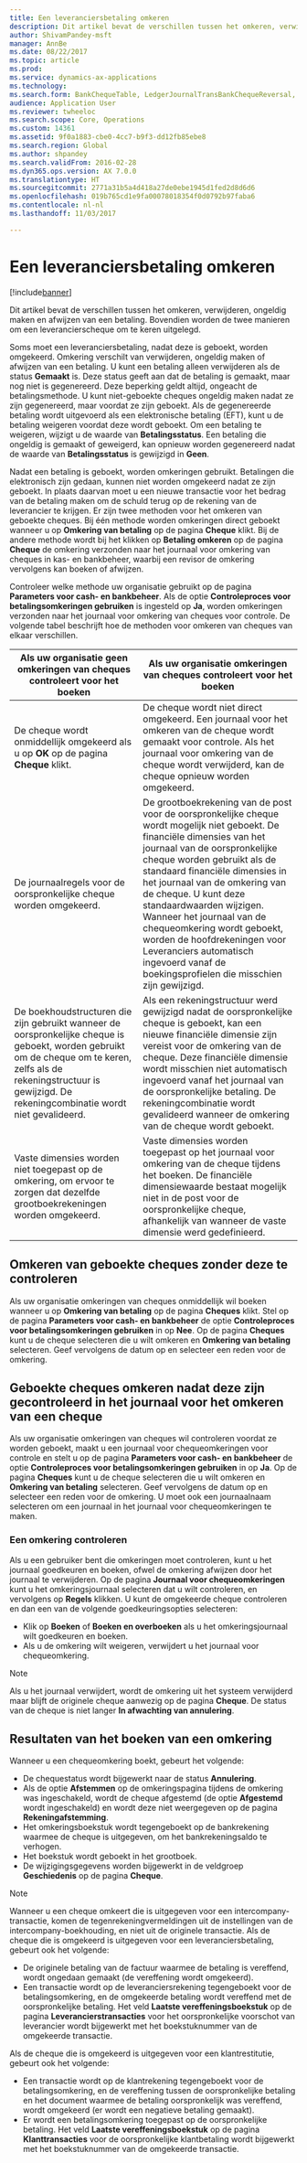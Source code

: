 ```yaml
---
title: Een leveranciersbetaling omkeren
description: Dit artikel bevat de verschillen tussen het omkeren, verwijderen, ongeldig maken en afwijzen van een betaling. Bovendien worden de twee manieren om een leverancierscheque om te keren uitgelegd.
author: ShivamPandey-msft
manager: AnnBe
ms.date: 08/22/2017
ms.topic: article
ms.prod: 
ms.service: dynamics-ax-applications
ms.technology: 
ms.search.form: BankChequeTable, LedgerJournalTransBankChequeReversal, LedgerJournalTransVendPaym
audience: Application User
ms.reviewer: twheeloc
ms.search.scope: Core, Operations
ms.custom: 14361
ms.assetid: 9f0a1883-cbe0-4cc7-b9f3-dd12fb85ebe8
ms.search.region: Global
ms.author: shpandey
ms.search.validFrom: 2016-02-28
ms.dyn365.ops.version: AX 7.0.0
ms.translationtype: HT
ms.sourcegitcommit: 2771a31b5a4d418a27de0ebe1945d1fed2d8d6d6
ms.openlocfilehash: 019b765cd1e9fa00078018354f0d0792b97faba6
ms.contentlocale: nl-nl
ms.lasthandoff: 11/03/2017

---
```


# <a name="reverse-a-vendor-payment"></a>Een leveranciersbetaling omkeren

[!include[banner](../includes/banner.md)]


Dit artikel bevat de verschillen tussen het omkeren, verwijderen, ongeldig maken en afwijzen van een betaling. Bovendien worden de twee manieren om een leverancierscheque om te keren uitgelegd. 

Soms moet een leveranciersbetaling, nadat deze is geboekt, worden omgekeerd. Omkering verschilt van verwijderen, ongeldig maken of afwijzen van een betaling. U kunt een betaling alleen verwijderen als de status **Gemaakt** is. Deze status geeft aan dat de betaling is gemaakt, maar nog niet is gegenereerd. Deze beperking geldt altijd, ongeacht de betalingsmethode. U kunt niet-geboekte cheques ongeldig maken nadat ze zijn gegenereerd, maar voordat ze zijn geboekt. Als de gegenereerde betaling wordt uitgevoerd als een elektronische betaling (EFT), kunt u de betaling weigeren voordat deze wordt geboekt. Om een betaling te weigeren, wijzigt u de waarde van **Betalingsstatus**. Een betaling die ongeldig is gemaakt of geweigerd, kan opnieuw worden gegenereerd nadat de waarde van **Betalingsstatus** is gewijzigd in **Geen**. 

Nadat een betaling is geboekt, worden omkeringen gebruikt. Betalingen die elektronisch zijn gedaan, kunnen niet worden omgekeerd nadat ze zijn geboekt. In plaats daarvan moet u een nieuwe transactie voor het bedrag van de betaling maken om de schuld terug op de rekening van de leverancier te krijgen. Er zijn twee methoden voor het omkeren van geboekte cheques. Bij één methode worden omkeringen direct geboekt wanneer u op **Omkering van betaling** op de pagina **Cheque** klikt. Bij de andere methode wordt bij het klikken op **Betaling omkeren** op de pagina **Cheque** de omkering verzonden naar het journaal voor omkering van cheques in kas- en bankbeheer, waarbij een revisor de omkering vervolgens kan boeken of afwijzen. 

Controleer welke methode uw organisatie gebruikt op de pagina **Parameters voor cash- en bankbeheer**. Als de optie **Controleproces voor betalingsomkeringen gebruiken** is ingesteld op **Ja**, worden omkeringen verzonden naar het journaal voor omkering van cheques voor controle. De volgende tabel beschrijft hoe de methoden voor omkeren van cheques van elkaar verschillen.

| Als uw organisatie geen omkeringen van cheques controleert voor het boeken                                                                                                                                  | Als uw organisatie omkeringen van cheques controleert voor het boeken                                                                                                                                                                                                                                                                                                                                                                     |
|-----------------------------------------------------------------------------------------------------------------------------------------------------------------------------------------------------|---------------------------------------------------------------------------------------------------------------------------------------------------------------------------------------------------------------------------------------------------------------------------------------------------------------------------------------------------------------------------------------------------------------------------------|
| De cheque wordt onmiddellijk omgekeerd als u op **OK** op de pagina **Cheque** klikt.                                                                                                                      | De cheque wordt niet direct omgekeerd. Een journaal voor het omkeren van de cheque wordt gemaakt voor controle. Als het journaal voor omkering van de cheque wordt verwijderd, kan de cheque opnieuw worden omgekeerd.                                                                                                                                                                                                                                                                |
| De journaalregels voor de oorspronkelijke cheque worden omgekeerd.                                                                                                                                         | De grootboekrekening van de post voor de oorspronkelijke cheque wordt mogelijk niet geboekt. De financiële dimensies van het journaal van de oorspronkelijke cheque worden gebruikt als de standaard financiële dimensies in het journaal van de omkering van de cheque. U kunt deze standaardwaarden wijzigen. Wanneer het journaal van de chequeomkering wordt geboekt, worden de hoofdrekeningen voor Leveranciers automatisch ingevoerd vanaf de boekingsprofielen die misschien zijn gewijzigd. |
| De boekhoudstructuren die zijn gebruikt wanneer de oorspronkelijke cheque is geboekt, worden gebruikt om de cheque om te keren, zelfs als de rekeningstructuur is gewijzigd. De rekeningcombinatie wordt niet gevalideerd. | Als een rekeningstructuur werd gewijzigd nadat de oorspronkelijke cheque is geboekt, kan een nieuwe financiële dimensie zijn vereist voor de omkering van de cheque. Deze financiële dimensie wordt misschien niet automatisch ingevoerd vanaf het journaal van de oorspronkelijke betaling. De rekeningcombinatie wordt gevalideerd wanneer de omkering van de cheque wordt geboekt.                                                                                                        |
| Vaste dimensies worden niet toegepast op de omkering, om ervoor te zorgen dat dezelfde grootboekrekeningen worden omgekeerd.                                                                                      | Vaste dimensies worden toegepast op het journaal voor omkering van de cheque tijdens het boeken. De financiële dimensiewaarde bestaat mogelijk niet in de post voor de oorspronkelijke cheque, afhankelijk van wanneer de vaste dimensie werd gedefinieerd.                                                                                                                                                                                                     |

## <a name="reverse-posted-checks-without-reviewing-them"></a>Omkeren van geboekte cheques zonder deze te controleren
Als uw organisatie omkeringen van cheques onmiddellijk wil boeken wanneer u op **Omkering van betaling** op de pagina **Cheques** klikt. Stel op de pagina **Parameters voor cash- en bankbeheer** de optie **Controleproces voor betalingsomkeringen gebruiken** in op **Nee**. Op de pagina **Cheques** kunt u de cheque selecteren die u wilt omkeren en **Omkering van betaling** selecteren. Geef vervolgens de datum op en selecteer een reden voor de omkering.

## <a name="reverse-posted-checks-after-they-are-reviewed-in-the-check-reversal-journal"></a>Geboekte cheques omkeren nadat deze zijn gecontroleerd in het journaal voor het omkeren van een cheque
Als uw organisatie omkeringen van cheques wil controleren voordat ze worden geboekt, maakt u een journaal voor chequeomkeringen voor controle en stelt u op de pagina **Parameters voor cash- en bankbeheer** de optie **Controleproces voor betalingsomkeringen gebruiken** in op **Ja**. Op de pagina **Cheques** kunt u de cheque selecteren die u wilt omkeren en **Omkering van betaling** selecteren. Geef vervolgens de datum op en selecteer een reden voor de omkering. U moet ook een journaalnaam selecteren om een journaal in het journaal voor chequeomkeringen te maken.

### <a name="review-a-reversal"></a>Een omkering controleren

Als u een gebruiker bent die omkeringen moet controleren, kunt u het journaal goedkeuren en boeken, ofwel de omkering afwijzen door het journaal te verwijderen. Op de pagina **Journaal voor chequeomkeringen** kunt u het omkeringsjournaal selecteren dat u wilt controleren, en vervolgens op **Regels** klikken. U kunt de omgekeerde cheque controleren en dan een van de volgende goedkeuringsopties selecteren:

-   Klik op **Boeken** of **Boeken en overboeken** als u het omkeringsjournaal wilt goedkeuren en boeken.
-   Als u de omkering wilt weigeren, verwijdert u het journaal voor chequeomkering.

> [!NOTE]
> Als u het journaal verwijdert, wordt de omkering uit het systeem verwijderd maar blijft de originele cheque aanwezig op de pagina **Cheque**. De status van de cheque is niet langer **In afwachting van annulering**.

## <a name="results-of-posting-a-reversal"></a>Resultaten van het boeken van een omkering
Wanneer u een chequeomkering boekt, gebeurt het volgende:

-   De chequestatus wordt bijgewerkt naar de status **Annulering**.
-   Als de optie **Afstemmen** op de omkeringspagina tijdens de omkering was ingeschakeld, wordt de cheque afgestemd (de optie **Afgestemd** wordt ingeschakeld) en wordt deze niet weergegeven op de pagina **Rekeningafstemming**.
-   Het omkeringsboekstuk wordt tegengeboekt op de bankrekening waarmee de cheque is uitgegeven, om het bankrekeningsaldo te verhogen.
-   Het boekstuk wordt geboekt in het grootboek.
-   De wijzigingsgegevens worden bijgewerkt in de veldgroep **Geschiedenis** op de pagina **Cheque**.

> [!NOTE] 
> Wanneer u een cheque omkeert die is uitgegeven voor een intercompany-transactie, komen de tegenrekeningvermeldingen uit de instellingen van de intercompany-boekhouding, en niet uit de originele transactie. Als de cheque die is omgekeerd is uitgegeven voor een leveranciersbetaling, gebeurt ook het volgende:

-   De originele betaling van de factuur waarmee de betaling is vereffend, wordt ongedaan gemaakt (de vereffening wordt omgekeerd).
-   Een transactie wordt op de leveranciersrekening tegengeboekt voor de betalingsomkering, en de omgekeerde betaling wordt vereffend met de oorspronkelijke betaling. Het veld **Laatste vereffeningsboekstuk** op de pagina **Leverancierstransacties** voor het oorspronkelijke voorschot van leverancier wordt bijgewerkt met het boekstuknummer van de omgekeerde transactie.

Als de cheque die is omgekeerd is uitgegeven voor een klantrestitutie, gebeurt ook het volgende:

-   Een transactie wordt op de klantrekening tegengeboekt voor de betalingsomkering, en de vereffening tussen de oorspronkelijke betaling en het document waarmee de betaling oorspronkelijk was vereffend, wordt omgekeerd (er wordt een negatieve betaling gemaakt).
-   Er wordt een betalingsomkering toegepast op de oorspronkelijke betaling. Het veld **Laatste vereffeningsboekstuk** op de pagina **Klanttransacties** voor de oorspronkelijke klantbetaling wordt bijgewerkt met het boekstuknummer van de omgekeerde transactie.





